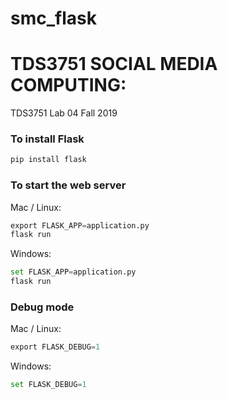 # smc_flask

# TDS3751 SOCIAL MEDIA COMPUTING: 
TDS3751 Lab 04 Fall 2019

### To install Flask
```python
pip install flask
```

### To start the web server
Mac / Linux:
```python
export FLASK_APP=application.py
flask run
```

Windows:
```python
set FLASK_APP=application.py
flask run
```

### Debug mode
Mac / Linux:
```python
export FLASK_DEBUG=1
```

Windows:
```python
set FLASK_DEBUG=1
```
